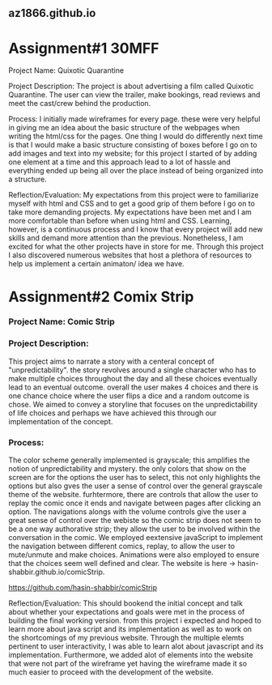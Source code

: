 ## az1866.github.io

# Assignment#1 30MFF

Project Name: Quixotic Quarantine

Project Description: The project is about advertising a film called Quixotic Quarantine. The user can view the trailer, make bookings, read reviews and meet the cast/crew behind the production.

Process: I initially made wireframes for every page. these were very helpful in giving me an idea about the basic structure of the webpages when writing the html/css for the pages. One thing I would do differently next time is that I would make a basic structure consisting of boxes before I go on to add images and text into my website; for this project I started of by adding one element at a time and this approach lead to a lot of hassle and  everything ended up being all over the place instead of being organized into a structure. 


Reflection/Evaluation: My expectations from this project were to familiarize myself with html and CSS and to get a good grip of them before I go on to take more demanding projects. My expectations have been met and I am more comfortable than before when using html and CSS. Learning, however, is a continuous process and I know that every project will add new skills and demand more attention than the previous. Nonetheless, I am excited for what the other projects have in store for me. Through this project I also discovered numerous websites that host a plethora of resources to help us implement a certain animaton/ idea we have. 


# Assignment#2 Comix Strip

### Project Name: Comic Strip

### Project Description:
This project aims to narrate a story with a centeral concept of "unpredictability". the story revolves around a single character who has to make multiple choices throughout the day and all these choices eventually lead to an eventual outcome. overall the user makes 4 choices and there is one chance choice where the user flips a dice and a random outcome is chose. We aimed to convey a storyline that focuses on the unpredictability of life choices and perhaps we have achieved this through our implementation of the concept.

### Process: 
The color scheme generally implemented is grayscale; this amplifies the notion of unpredictability and mystery. the only colors that show on the screen are for the options the user has to select, this not only highlights the options but also gves the user a sense of control over the general grayscale theme of the website. furhtermore, there are controls that allow the user to replay the comic once it ends and navigate between pages after clicking an option. The navigations alongs with the volume controls give the user  a great sense of control over the webiste so the comic strip does not seem to be a one way authorative strip; they allow the user to be involved within the conversation in the comic. We employed eextensive javaScript to implement the navigation between different comics, replay, to allow the user to mute/unmute and make choices. Animations were also employed to ensure that the choices seem well defined and clear. The website is here -> hasin-shabbir.github.io/comicStrip. 

https://github.com/hasin-shabbir/comicStrip


Reflection/Evaluation: This should bookend the initial concept and talk about whether your expectations and goals were met in the process of building the final working version.
from this project i expected and hoped to learn more about java script and its implementation as well as to work on the shortcomings of my previous website. Through the multiple elemts pertinent to user interactivity,  I was able to learn alot about javascript and its implementation.  Furthermore, we added alot of elements into the website that were not part of the wireframe yet having the wireframe made it so much easier to proceed with the development of the website. 

